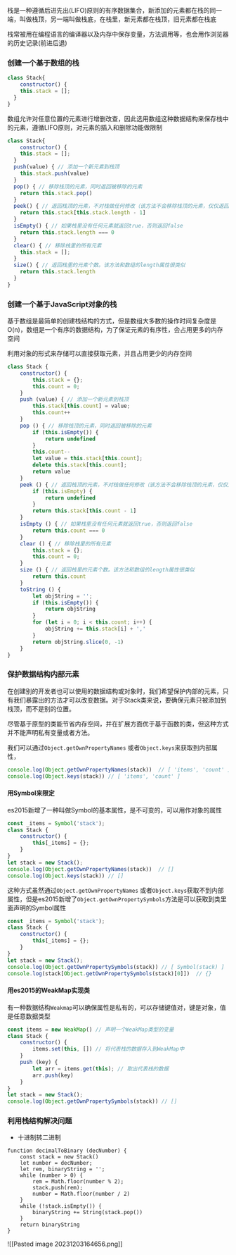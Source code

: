 栈是一种遵循后进先出(LIFO)原则的有序数据集合，新添加的元素都在栈的同一端，叫做栈顶，另一端叫做栈底，在栈里，新元素都在栈顶，旧元素都在栈底

栈常被用在编程语言的编译器以及内存中保存变量，方法调用等，也会用作浏览器的历史记录(前进后退)

### 创建一个基于数组的栈

```js
class Stack{
	constructor() {
  	this.stack = [];
  }
}
```

数组允许对任意位置的元素进行增删改查，因此选用数组这种数据结构来保存栈中的元素，遵循LIFO原则，对元素的插入和删除功能做限制

```js
class Stack{
	constructor() {
  	this.stack = [];
  }
  push(value) { // 添加一个新元素到栈顶
  	this.stack.push(value)
  }
  pop() { // 移除栈顶的元素，同时返回被移除的元素
  	return this.stack.pop()
  }
  peek() { // 返回栈顶的元素，不对栈做任何修改（该方法不会移除栈顶的元素，仅仅返回它)
  	return this.stack[this.stack.length - 1]
  }
  isEmpty() { // 如果栈里没有任何元素就返回true，否则返回false
  	return this.stack.length === 0
  }
  clear() { // 移除栈里的所有元素
  	this.stack = [];
  }
  size() { // 返回栈里的元素个数。该方法和数组的length属性很类似
  	return this.stack.length
  }
}
```

### 创建一个基于JavaScript对象的栈

基于数组是最简单的创建栈结构的方式，但是数组大多数的操作时间复杂度是O(n)，数组是一个有序的数据结构，为了保证元素的有序性，会占用更多的内存空间

利用对象的形式来存储可以直接获取元素，并且占用更少的内存空间

```js
class Stack {
    constructor() {
        this.stack = {};
        this.count = 0;
    }
    push (value) { // 添加一个新元素到栈顶
        this.stack[this.count] = value;
        this.count++
    }
    pop () { // 移除栈顶的元素，同时返回被移除的元素
        if (this.isEmpty()) {
            return undefined
        }
        this.count--
        let value = this.stack[this.count];
        delete this.stack[this.count];
        return value
    }
    peek () { // 返回栈顶的元素，不对栈做任何修改（该方法不会移除栈顶的元素，仅仅返回它)
        if (this.isEmpty) {
            return undefined
        }
        return this.stack[this.count - 1]
    }
    isEmpty () { // 如果栈里没有任何元素就返回true，否则返回false
        return this.count === 0
    }
    clear () { // 移除栈里的所有元素
        this.stack = {};
        this.count = 0;
    }
    size () { // 返回栈里的元素个数。该方法和数组的length属性很类似
        return this.count
    }
    toString () {
        let objString = '';
        if (this.isEmpty()) {
            return objString
        }
        for (let i = 0; i < this.count; i++) {
            objString += this.stack[i] + ','
        }
        return objString.slice(0, -1)
    }
}
```

### 保护数据结构内部元素

在创建别的开发者也可以使用的数据结构或对象时，我们希望保护内部的元素，只有我们暴露出的方法才可以改变数据。对于Stack类来说，要确保元素只被添加到栈顶，而不是别的位置。

尽管基于原型的类能节省内存空间，并在扩展方面优于基于函数的类，但这种方式并不能声明私有变量或者方法。

我们可以通过`Object.getOwnPropertyNames` 或者`Object.keys`来获取到内部属性，

```js
console.log(Object.getOwnPropertyNames(stack))  // [ 'items', 'count' ]
console.log(Object.keys(stack)) // [ 'items', 'count' ]
```

#### 用Symbol来限定

es2015新增了一种叫做Symbol的基本属性，是不可变的，可以用作对象的属性

```js
const _items = Symbol('stack');
class Stack {
    constructor() {
        this[_items] = {};
    }
}
let stack = new Stack();
console.log(Object.getOwnPropertyNames(stack))  // []
console.log(Object.keys(stack)) // []
```

这种方式虽然通过`Object.getOwnPropertyNames` 或者`Object.keys`获取不到内部属性，但是es2015新增了`Object.getOwnPropertySymbols`方法是可以获取到类里面声明的Symbol属性

```js
const _items = Symbol('stack');
class Stack {
    constructor() {
        this[_items] = {};
    }
}
let stack = new Stack();
console.log(Object.getOwnPropertySymbols(stack)) // [ Symbol(stack) ]
console.log(stack[Object.getOwnPropertySymbols(stack)[0]])  // {}
```

#### 用es2015的WeakMap实现类

有一种数据结构`Weakmap`可以确保属性是私有的，可以存储键值对，键是对象，值是任意数据类型

```js
const items = new WeakMap() // 声明一个WeakMap类型的变量
class Stack {
    constructor() {
        items.set(this, []) // 将代表栈的数据存入到WeakMap中
    }
    push (key) {
        let arr = items.get(this); // 取出代表栈的数据
        arr.push(key)
    }
}
let stack = new Stack();
console.log(Object.getOwnPropertySymbols(stack)) // []
```

### 利用栈结构解决问题

- 十进制转二进制

```
function decimalToBinary (decNumber) {
    const stack = new Stack()
    let number = decNumber;
    let rem, binaryString = '';
    while (number > 0) {
        rem = Math.floor(number % 2);
        stack.push(rem);
        number = Math.floor(number / 2)
    }
    while (!stack.isEmpty()) {
        binaryString += String(stack.pop())
    }
    return binaryString
}
```
![[Pasted image 20231203164656.png]]